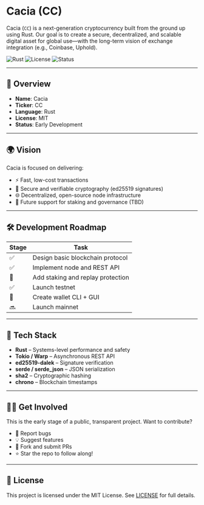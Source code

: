 # Cacia (CC)

Cacia (`CC`) is a next-generation cryptocurrency built from the ground up using Rust. Our goal is to create a secure, decentralized, and scalable digital asset for global use—with the long-term vision of exchange integration (e.g., Coinbase, Uphold).

![Rust](https://img.shields.io/badge/Made%20with-Rust-orange?style=flat-square)
![License](https://img.shields.io/github/license/Zone-crypto-ZNE/CaciaCC?style=flat-square)
![Status](https://img.shields.io/badge/status-early%20development-yellow?style=flat-square)

---

## 🚀 Overview

- **Name**: Cacia
- **Ticker**: CC
- **Language**: Rust
- **License**: MIT
- **Status**: Early Development

---

## 🌍 Vision

Cacia is focused on delivering:

- ⚡ Fast, low-cost transactions
- 🔐 Secure and verifiable cryptography (ed25519 signatures)
- 🌐 Decentralized, open-source node infrastructure
- 🧠 Future support for staking and governance (TBD)

---

## 🛠 Development Roadmap

| Stage | Task |
|-------|------|
| ✅ | Design basic blockchain protocol |
| ✅ | Implement node and REST API |
| 🔄 | Add staking and replay protection |
| ✅ | Launch testnet |
| 🔄 | Create wallet CLI + GUI |
| 🔜 | Launch mainnet |

---

## 🧪 Tech Stack

- **Rust** – Systems-level performance and safety
- **Tokio / Warp** – Asynchronous REST API
- **ed25519-dalek** – Signature verification
- **serde / serde_json** – JSON serialization
- **sha2** – Cryptographic hashing
- **chrono** – Blockchain timestamps

---

## 🧑‍💻 Get Involved

This is the early stage of a public, transparent project. Want to contribute?

- 🐛 Report bugs
- 💡 Suggest features
- 🤝 Fork and submit PRs
- ⭐ Star the repo to follow along!

---

## 📄 License

This project is licensed under the MIT License. See [LICENSE](LICENSE) for full details.
